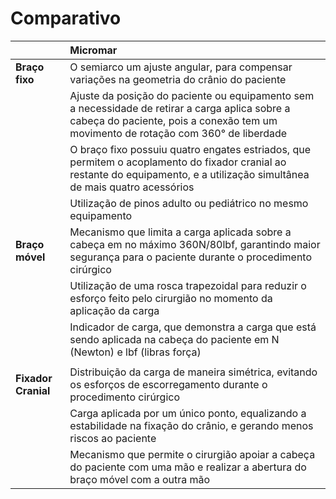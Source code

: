 # Comparativo



|                     | Micromar                                                     |
| ------------------- | :----------------------------------------------------------- |
| **Braço fixo**      | O semiarco um ajuste angular, para compensar variações na geometria do crânio do paciente |
|                     | Ajuste da posição do paciente ou equipamento sem a necessidade de retirar a carga aplica sobre a cabeça do paciente, pois a conexão tem um movimento de rotação com 360° de liberdade |
|                     | O braço fixo possuiu quatro engates estriados, que permitem o acoplamento do fixador cranial ao restante do equipamento, e a utilização simultânea de mais quatro acessórios |
|                     | Utilização de pinos adulto ou pediátrico no mesmo equipamento |
| **Braço móvel**     | Mecanismo que limita a carga aplicada sobre a cabeça em no máximo 360N/80lbf, garantindo maior segurança para o paciente durante o procedimento cirúrgico |
|                     | Utilização de uma rosca trapezoidal para reduzir o esforço feito pelo cirurgião no momento da aplicação da carga |
|                     | Indicador de carga, que demonstra a carga que está sendo aplicada na cabeça do paciente em N (Newton) e lbf (libras força) |
|                     |                                                              |
| **Fixador Cranial** | Distribuição da carga de maneira simétrica, evitando os esforços de escorregamento durante o procedimento cirúrgico |
|                     | Carga aplicada por um único ponto, equalizando a estabilidade na fixação do crânio, e gerando menos riscos ao paciente |
|                     | Mecanismo que permite o cirurgião apoiar a cabeça do paciente com uma mão e realizar a abertura do braço móvel com a outra mão |

